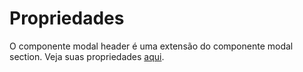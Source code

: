 # Propriedades

O componente modal header é uma extensão do componente modal section. Veja suas propriedades [aqui](/docs/components/modal-section).